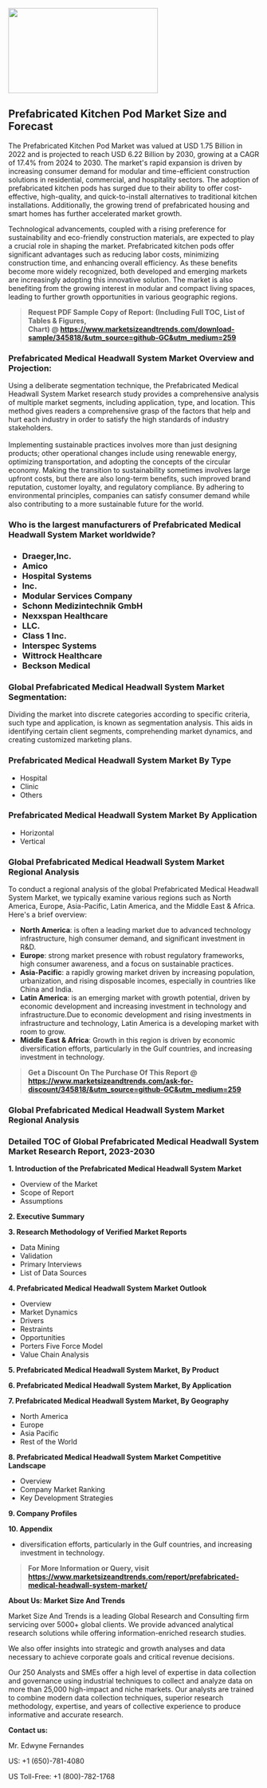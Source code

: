 <p><img class="alignnone size-medium wp-image-20088" src="https://ffe5etoiles.com/wp-content/uploads/2024/12/MST1-300x171.png" alt="" width="300" height="171" /></p><h2>Prefabricated Kitchen Pod Market Size and Forecast</h2><p>The Prefabricated Kitchen Pod Market was valued at USD 1.75 Billion in 2022 and is projected to reach USD 6.22 Billion by 2030, growing at a CAGR of 17.4% from 2024 to 2030. The market's rapid expansion is driven by increasing consumer demand for modular and time-efficient construction solutions in residential, commercial, and hospitality sectors. The adoption of prefabricated kitchen pods has surged due to their ability to offer cost-effective, high-quality, and quick-to-install alternatives to traditional kitchen installations. Additionally, the growing trend of prefabricated housing and smart homes has further accelerated market growth.</p><p>Technological advancements, coupled with a rising preference for sustainability and eco-friendly construction materials, are expected to play a crucial role in shaping the market. Prefabricated kitchen pods offer significant advantages such as reducing labor costs, minimizing construction time, and enhancing overall efficiency. As these benefits become more widely recognized, both developed and emerging markets are increasingly adopting this innovative solution. The market is also benefiting from the growing interest in modular and compact living spaces, leading to further growth opportunities in various geographic regions.</p></p><blockquote id="" class=""><strong>Request PDF Sample Copy of Report: (Including Full TOC, List of Tables &amp; Figures, Chart)&nbsp;@&nbsp;<strong><a href="https://www.marketsizeandtrends.com/download-sample/345818/&utm_source=github-GC&utm_medium=259" target="_blank">https://www.marketsizeandtrends.com/download-sample/345818/&utm_source=github-GC&utm_medium=259</a></strong></strong></blockquote><h3 id="" class="">Prefabricated Medical Headwall System Market&nbsp;Overview and Projection:</h3><p id="" class="">Using a deliberate segmentation technique, the Prefabricated Medical Headwall System Market research study provides a comprehensive analysis of multiple market segments, including application, type, and location. This method gives readers a comprehensive grasp of the factors that help and hurt each industry in order to satisfy the high standards of industry stakeholders. <br /> <br />Implementing sustainable practices involves more than just designing products; other operational changes include using renewable energy, optimizing transportation, and adopting the concepts of the circular economy. Making the transition to sustainability sometimes involves large upfront costs, but there are also long-term benefits, such improved brand reputation, customer loyalty, and regulatory compliance. By adhering to environmental principles, companies can satisfy consumer demand while also contributing to a more sustainable future for the world.</p><h3 id="" class="">Who is the largest manufacturers of&nbsp;Prefabricated Medical Headwall System Market worldwide?</h3><h3 class=""><p><ul><li>Draeger,Inc. </li><li> Amico </li><li> Hospital Systems </li><li> Inc. </li><li> Modular Services Company </li><li> Schonn Medizintechnik GmbH </li><li> Nexxspan Healthcare </li><li> LLC. </li><li> Class 1 Inc. </li><li> Interspec Systems </li><li> Wittrock Healthcare </li><li> Beckson Medical</li></ul></p></h3><h3 id="" class="">Global&nbsp;Prefabricated Medical Headwall System Market Segmentation:</h3><p id="" class="">Dividing the market into discrete categories according to specific criteria, such type and application, is known as segmentation analysis. This aids in identifying certain client segments, comprehending market dynamics, and creating customized marketing plans.</p><h3 id="" class="">Prefabricated Medical Headwall System Market&nbsp;By Type</h3><p><p><ul><li>Hospital</li><li> Clinic</li><li> Others</p></li></ul></p></p><h3 id="" class="">Prefabricated Medical Headwall System Market&nbsp;By Application</h3><p class=""><p><ul><li>Horizontal</li><li> Vertical</li></ul></p></p><h3 id="" class="">Global Prefabricated Medical Headwall System Market Regional Analysis</h3><p id="" class="">To conduct a regional analysis of the global Prefabricated Medical Headwall System Market, we typically examine various regions such as North America, Europe, Asia-Pacific, Latin America, and the Middle East &amp; Africa. Here's a brief overview:</p><ul><li><strong>North America</strong>: is often a leading market due to advanced technology infrastructure, high consumer demand, and significant investment in R&amp;D.</li><li><strong>Europe</strong>: strong market presence with robust regulatory frameworks, high consumer awareness, and a focus on sustainable practices.</li><li><strong>Asia-Pacific</strong>: a rapidly growing market driven by increasing population, urbanization, and rising disposable incomes, especially in countries like China and India.</li><li><strong>Latin America</strong>: is an emerging market with growth potential, driven by economic development and increasing investment in technology and infrastructure.Due to economic development and rising investments in infrastructure and technology, Latin America is a developing market with room to grow.</li><li><strong>Middle East &amp; Africa</strong>: Growth in this region is driven by economic diversification efforts, particularly in the Gulf countries, and increasing investment in technology.</li></ul><blockquote id="" class=""><strong>Get a Discount On The Purchase Of This Report @ <strong><a href="https://www.marketsizeandtrends.com/ask-for-discount/345818/&utm_source=github-GC&utm_medium=259" target="_blank">https://www.marketsizeandtrends.com/ask-for-discount/345818/&utm_source=github-GC&utm_medium=259</a></strong></strong></blockquote><h3 id="" class="">Global Prefabricated Medical Headwall System Market Regional Analysis</h3><h3 id="" class="">Detailed TOC of Global Prefabricated Medical Headwall System Market Research Report, 2023-2030</h3><p id="" class=""><strong>1. Introduction of the Prefabricated Medical Headwall System Market</strong></p><ul><li>Overview of the Market</li><li>Scope of Report</li><li>Assumptions</li></ul><p id="" class=""><strong>2. Executive Summary</strong></p><p id="" class=""><strong>3. Research Methodology of Verified Market Reports</strong></p><ul><li>Data Mining</li><li>Validation</li><li>Primary Interviews</li><li>List of Data Sources</li></ul><p id="" class=""><strong>4. Prefabricated Medical Headwall System Market Outlook</strong></p><ul><li>Overview</li><li>Market Dynamics</li><li>Drivers</li><li>Restraints</li><li>Opportunities</li><li>Porters Five Force Model</li><li>Value Chain Analysis</li></ul><p id="" class=""><strong>5. Prefabricated Medical Headwall System Market, By Product</strong></p><p id="" class=""><strong>6. Prefabricated Medical Headwall System Market, By Application</strong></p><p id="" class=""><strong>7. Prefabricated Medical Headwall System Market, By Geography</strong></p><ul><li>North America</li><li>Europe</li><li>Asia Pacific</li><li>Rest of the World</li></ul><p id="" class=""><strong>8. Prefabricated Medical Headwall System Market Competitive Landscape</strong></p><ul><li>Overview</li><li>Company Market Ranking</li><li>Key Development Strategies</li></ul><p id="" class=""><strong>9. Company Profiles</strong></p><p id="" class=""><strong>10. Appendix</strong></p><ul><li>diversification efforts, particularly in the Gulf countries, and increasing investment in technology.</li></ul><blockquote id="" class=""><strong>For More Information or Query, visit <strong><strong><a href="https://www.marketsizeandtrends.com/report/prefabricated-medical-headwall-system-market/" target="_blank">https://www.marketsizeandtrends.com/report/prefabricated-medical-headwall-system-market/</a></strong></strong></strong></blockquote><p id="" class=""><strong>About Us: Market Size And Trends</strong></p><p id="" class="">Market Size And Trends is a leading Global Research and Consulting firm servicing over 5000+ global clients. We provide advanced analytical research solutions while offering information-enriched research studies.</p><p id="" class="">We also offer insights into strategic and growth analyses and data necessary to achieve corporate goals and critical revenue decisions.</p><p id="" class="">Our 250 Analysts and SMEs offer a high level of expertise in data collection and governance using industrial techniques to collect and analyze data on more than 25,000 high-impact and niche markets. Our analysts are trained to combine modern data collection techniques, superior research methodology, expertise, and years of collective experience to produce informative and accurate research.</p><p id="" class=""><strong>Contact us:</strong></p><p id="" class="">Mr. Edwyne Fernandes</p><p id="" class="">US: +1 (650)-781-4080</p><p id="" class="">US Toll-Free: +1 (800)-782-1768</p>
